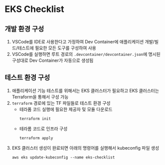 # EKS Checklist

## 개발 환경 구성
1. VSCode를 IDE로 사용한다고 가정하여 Dev Container에 애플리케이션 개발/빌드/테스트에 필요한 모든 도구를 구성하여 사용
2. VSCode를 실행하면 루트 경로의 `.devcontainer/devcontainer.json`에 명시된 구성대로 Dev Container가 자동으로 생성됨

## 테스트 환경 구성
1. 애플리케이션 기능 테스트를 위해서는 EKS 클러스터가 필요하고 EKS 클러스터는 Terraform을 통해서 구성 가능
2. `terraform` 경로에 있는 TF 파일들로 테스트 환경 구성
    - 테라폼 코드 실행에 필요한 제공자 및 모듈 다운로드
        ```
        terraform init
        ```
    - 테라롬 코드로 인프라 구성
        ```
        terraform apply
        ```
3. EKS 클러스터 생성이 완료되면 아래의 명령어를 실행해서 kubeconfig 파일 생성
    ```
    aws eks update-kubeconfig --name eks-checklist
    ```
